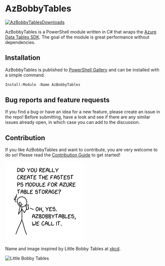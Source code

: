 # AzBobbyTables

[![AzBobbyTablesDownloads]][AzBobbyTablesGallery]

AzBobbyTables is a PowerShell module written in C# that wraps the [Azure Data Tables SDK](https://github.com/Azure/azure-sdk-for-net/tree/main/sdk/tables/Azure.Data.Tables). The goal of the module is great performance without dependencies.

## Installation

AzBobbyTables is published to [PowerShell Gallery](https://www.powershellgallery.com/packages/AzBobbyTables/) and can be installed with a simple command.

```powershell
Install-Module -Name AzBobbyTables
```

## Bug reports and feature requests

If you find a bug or have an idea for a new feature, please create an issue in the repo! Before submitting, have a look and see if there are any similar issues already open, in which case you can add to the discussion.

## Contribution

If you like AzBobbyTables and want to contribute, you are very welcome to do so! Please read the [Contribution Guide](CONTRIBUTING.md) to get started!

<img src="./img/azbobbytables.png" width="256" height="256">

Name and image inspired by Little Bobby Tables at [xkcd](https://xkcd.com/327/).

![Little Bobby Tables](https://imgs.xkcd.com/comics/exploits_of_a_mom.png)

<!-- References -->
[AzBobbyTablesDownloads]: https://img.shields.io/powershellgallery/dt/AzBobbyTables
[AzBobbyTablesGallery]: https://www.powershellgallery.com/packages/AzBobbyTables/
